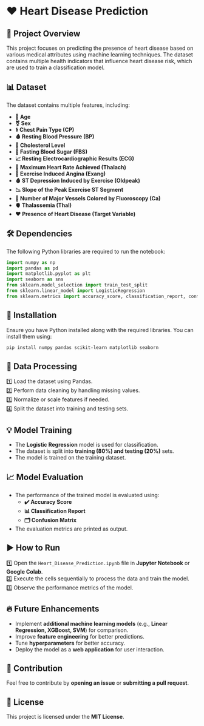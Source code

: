 # ❤️ Heart Disease Prediction

## 📌 Project Overview
This project focuses on predicting the presence of heart disease based on various medical attributes using machine learning techniques. The dataset contains multiple health indicators that influence heart disease risk, which are used to train a classification model.

## 📊 Dataset
The dataset contains multiple features, including:
- **👤 Age**
- **⚧️ Sex**
- **⚕️ Chest Pain Type (CP)**
- **🩸 Resting Blood Pressure (BP)**
- **🧪 Cholesterol Level**
- **💓 Fasting Blood Sugar (FBS)**
- **📈 Resting Electrocardiographic Results (ECG)**
- **🏃 Maximum Heart Rate Achieved (Thalach)**
- **🛑 Exercise Induced Angina (Exang)**
- **🩸 ST Depression Induced by Exercise (Oldpeak)**
- **📉 Slope of the Peak Exercise ST Segment**
- **🔗 Number of Major Vessels Colored by Fluoroscopy (Ca)**
- **🫀 Thalassemia (Thal)**
- **❤️ Presence of Heart Disease (Target Variable)**

## 🛠 Dependencies
The following Python libraries are required to run the notebook:
```python
import numpy as np
import pandas as pd
import matplotlib.pyplot as plt
import seaborn as sns
from sklearn.model_selection import train_test_split
from sklearn.linear_model import LogisticRegression
from sklearn.metrics import accuracy_score, classification_report, confusion_matrix
```

## 🚀 Installation
Ensure you have Python installed along with the required libraries. You can install them using:
```sh
pip install numpy pandas scikit-learn matplotlib seaborn
```

## 🔄 Data Processing
1️⃣ Load the dataset using Pandas.  
2️⃣ Perform data cleaning by handling missing values.  
3️⃣ Normalize or scale features if needed.  
4️⃣ Split the dataset into training and testing sets.  

## 💡 Model Training
- The **Logistic Regression** model is used for classification.
- The dataset is split into **training (80%) and testing (20%)** sets.
- The model is trained on the training dataset.

## 📈 Model Evaluation
- The performance of the trained model is evaluated using:
  - **✔️ Accuracy Score**
  - **📊 Classification Report**
  - **🗂 Confusion Matrix**
- The evaluation metrics are printed as output.

## ▶️ How to Run
1️⃣ Open the `Heart_Disease_Prediction.ipynb` file in **Jupyter Notebook** or **Google Colab**.  
2️⃣ Execute the cells sequentially to process the data and train the model.  
3️⃣ Observe the performance metrics of the model.  

## 🔥 Future Enhancements
- Implement **additional machine learning models** (e.g., **Linear Regression, XGBoost, SVM**) for comparison.  
- Improve **feature engineering** for better predictions.  
- Tune **hyperparameters** for better accuracy.  
- Deploy the model as a **web application** for user interaction.  

## 🤝 Contribution
Feel free to contribute by **opening an issue** or **submitting a pull request**.  

## 📜 License
This project is licensed under the **MIT License**.

